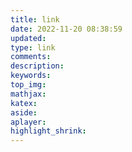 ```yaml
---
title: link
date: 2022-11-20 08:38:59
updated:
type: link
comments:
description:
keywords:
top_img:
mathjax:
katex:
aside:
aplayer:
highlight_shrink:
---
```

     
